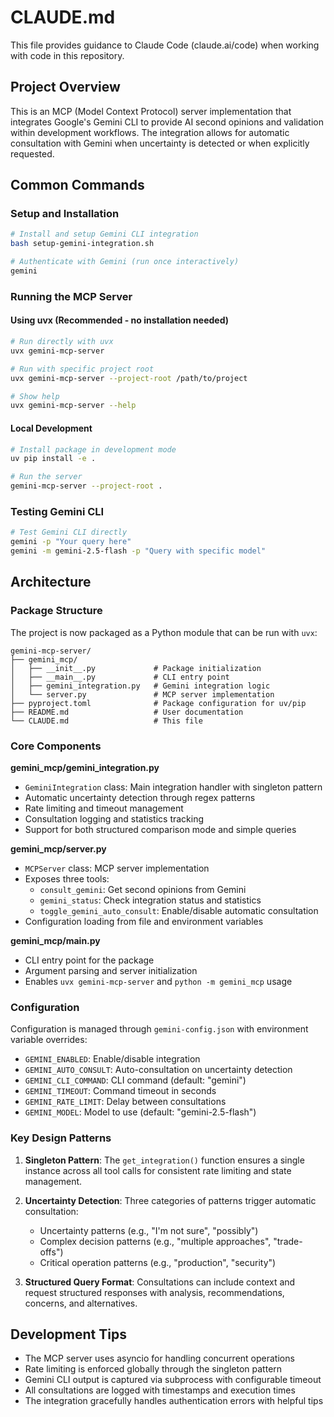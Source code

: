 # CLAUDE.md

This file provides guidance to Claude Code (claude.ai/code) when working with code in this repository.

## Project Overview

This is an MCP (Model Context Protocol) server implementation that integrates Google's Gemini CLI to provide AI second opinions and validation within development workflows. The integration allows for automatic consultation with Gemini when uncertainty is detected or when explicitly requested.

## Common Commands

### Setup and Installation
```bash
# Install and setup Gemini CLI integration
bash setup-gemini-integration.sh

# Authenticate with Gemini (run once interactively)
gemini
```

### Running the MCP Server

#### Using uvx (Recommended - no installation needed)
```bash
# Run directly with uvx
uvx gemini-mcp-server

# Run with specific project root
uvx gemini-mcp-server --project-root /path/to/project

# Show help
uvx gemini-mcp-server --help
```

#### Local Development
```bash
# Install package in development mode
uv pip install -e .

# Run the server
gemini-mcp-server --project-root .
```

### Testing Gemini CLI
```bash
# Test Gemini CLI directly
gemini -p "Your query here"
gemini -m gemini-2.5-flash -p "Query with specific model"
```

## Architecture

### Package Structure

The project is now packaged as a Python module that can be run with `uvx`:

```
gemini-mcp-server/
├── gemini_mcp/
│   ├── __init__.py             # Package initialization
│   ├── __main__.py             # CLI entry point
│   ├── gemini_integration.py   # Gemini integration logic
│   └── server.py               # MCP server implementation
├── pyproject.toml              # Package configuration for uv/pip
├── README.md                   # User documentation
└── CLAUDE.md                   # This file
```

### Core Components

**gemini_mcp/gemini_integration.py**
- `GeminiIntegration` class: Main integration handler with singleton pattern
- Automatic uncertainty detection through regex patterns
- Rate limiting and timeout management
- Consultation logging and statistics tracking
- Support for both structured comparison mode and simple queries

**gemini_mcp/server.py**
- `MCPServer` class: MCP server implementation
- Exposes three tools:
  - `consult_gemini`: Get second opinions from Gemini
  - `gemini_status`: Check integration status and statistics
  - `toggle_gemini_auto_consult`: Enable/disable automatic consultation
- Configuration loading from file and environment variables

**gemini_mcp/__main__.py**
- CLI entry point for the package
- Argument parsing and server initialization
- Enables `uvx gemini-mcp-server` and `python -m gemini_mcp` usage

### Configuration

Configuration is managed through `gemini-config.json` with environment variable overrides:
- `GEMINI_ENABLED`: Enable/disable integration
- `GEMINI_AUTO_CONSULT`: Auto-consultation on uncertainty detection
- `GEMINI_CLI_COMMAND`: CLI command (default: "gemini")
- `GEMINI_TIMEOUT`: Command timeout in seconds
- `GEMINI_RATE_LIMIT`: Delay between consultations
- `GEMINI_MODEL`: Model to use (default: "gemini-2.5-flash")

### Key Design Patterns

1. **Singleton Pattern**: The `get_integration()` function ensures a single instance across all tool calls for consistent rate limiting and state management.

2. **Uncertainty Detection**: Three categories of patterns trigger automatic consultation:
   - Uncertainty patterns (e.g., "I'm not sure", "possibly")
   - Complex decision patterns (e.g., "multiple approaches", "trade-offs")
   - Critical operation patterns (e.g., "production", "security")

3. **Structured Query Format**: Consultations can include context and request structured responses with analysis, recommendations, concerns, and alternatives.

## Development Tips

- The MCP server uses asyncio for handling concurrent operations
- Rate limiting is enforced globally through the singleton pattern
- Gemini CLI output is captured via subprocess with configurable timeout
- All consultations are logged with timestamps and execution times
- The integration gracefully handles authentication errors with helpful tips